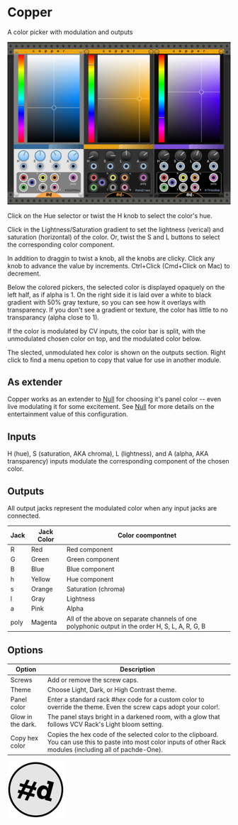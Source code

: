 # Copper

A color picker with modulation and outputs

![Copper in Light, Dark, and High Contrast themes](copper.png)

Click on the Hue selector or twist the H knob to select the color's hue.

Click in the Lightness/Saturation gradient to set the lightness (verical) and saturation (horizontal) of the color. Or, twist the S and L buttons to select the corresponding color component.

In addition to draggin to twist a knob, all the knobs are clicky. Click any knob to advance the value by increments. Ctrl+Click (Cmd+Click on Mac) to decrement.

Below the colored pickers, the selected color is displayed opaquely on the left half, as if alpha is 1. On the right side it is laid over a white to black gradient with 50% gray texture, so you can see how it overlays with transparency. If you don't see a gradient or texture, the color has little to no transparancy (alpha close to 1).

If the color is modulated by CV inputs, the color bar is split, with the unmodulated chosen color on top, and the modulated color below.

The slected, unmodulated hex color is shown on the outputs section.
Right click to find a menu opetion to copy that value for use in another module.

## As extender

Copper works as an extender to [Null](Null.md) for choosing it's panel color -- even live modulating it for some excitement.
See [Null](Null.md) for more details on the entertainment value of this configuration.

## Inputs

H (hue), S (saturation, AKA chroma), L (lightness), and A (alpha, AKA transparency) inputs modulate the corresponding component of the chosen color.

## Outputs

All output jacks represent the modulated color when any input jacks are connected.

| Jack | Jack Color | Color coompontnet |
| -- | -- | -- |
| R | Red | Red component |
| G | Green | Green component |
| B | Blue | Blue component |
| h | Yellow | Hue component |
| s | Orange | Saturation (chroma) |
| l | Gray | Lightness |
| a | Pink | Alpha |
| poly | Magenta | All of the above on separate channels of one polyphonic output in the order H, S, L, A, R, G, B |

## Options

| Option | Description |
| -- | -- |
| Screws | Add or remove the screw caps. |
| Theme | Choose Light, Dark, or High Contrast theme. |
| Panel color | Enter a standard rack #_hex_ code for a custom color to override the theme. Even the screw caps adopt your color!. |
| Glow in the dark. | The panel stays bright in a darkened room, with a glow that follows VCV Rack's Light bloom setting. |
| Copy hex color | Copies the hex code of the selected color to the clipboard. You can use this to paste into most color inputs of other Rack modules (including all of pachde-One). |

![pachde (#d) Logo](Logo.svg)
